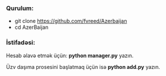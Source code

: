 ### Qurulum:


* git clone https://github.com/fvreed/Azerbaijan
* cd AzerBaijan


### İstifadəsi:

Hesab əlavə etmək üçün: **python manager.py** yazın.


Üzv daşıma prosesini başlatmaq üçün isə **python add.py** yazın.
